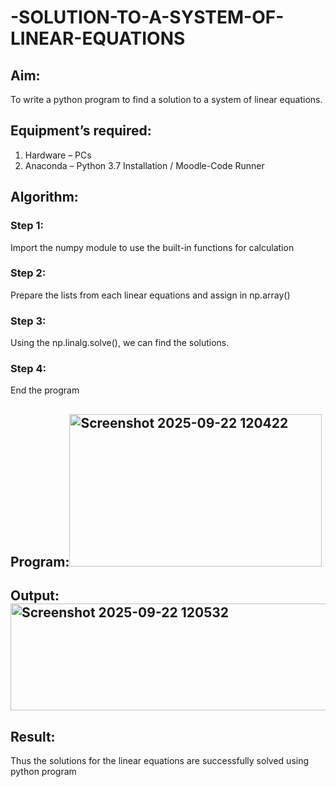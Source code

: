 # -SOLUTION-TO-A-SYSTEM-OF-LINEAR-EQUATIONS
## Aim:
To write a python program to find a solution to a system of linear equations.
## Equipment’s required:
1. 	Hardware – PCs
2. 	Anaconda – Python 3.7 Installation / Moodle-Code Runner
## Algorithm:
### Step 1: 
Import the numpy module to use the built-in functions for calculation
### Step 2: 
Prepare the lists from each linear equations and assign in np.array()
### Step 3: 
Using the np.linalg.solve(), we can find the solutions.
### Step 4: 
End the program
## Program:<img width="404" height="244" alt="Screenshot 2025-09-22 120422" src="https://github.com/user-attachments/assets/97ea11ec-1e6f-40e1-9c2b-c093bf340081" />


## Output:<img width="507" height="171" alt="Screenshot 2025-09-22 120532" src="https://github.com/user-attachments/assets/8bb75265-74f2-43e5-be13-27bd4d10ec74" />

## Result: 
Thus the solutions for the linear equations are successfully solved using python program

